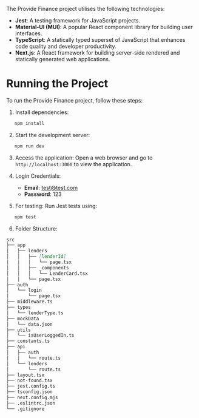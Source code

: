 The Provide Finance project utilises the following technologies:

- **Jest**: A testing framework for JavaScript projects.
- **Material-UI (MUI)**: A popular React component library for building user interfaces.
- **TypeScript**: A statically typed superset of JavaScript that enhances code quality and developer productivity.
- **Next.js**: A React framework for building server-side rendered and statically generated web applications.

# Running the Project

To run the Provide Finance project, follow these steps:

1. Install dependencies:
```bash
   npm install
```
2. Start the development server:
```bash
   npm run dev
```
3. Access the application:
   Open a web browser and go to `http://localhost:3000` to view the application.
   
4. Login Credentials:
   - **Email**: test@test.com
   - **Password**: 123

5. For testing:
   Run Jest tests using:
```bash
   npm test
```
6. Folder Structure:
```md
src
├── app
│   ├── lenders
│   │   ├── [lenderId]
│   │   │   └── page.tsx
│   │   ├── _components
│   │   │   └── LenderCard.tsx
│   │   └── page.tsx
├── auth
│   └── login
│       └── page.tsx
├── middleware.ts
├── types
│   └── lenderType.ts
├── mockData
│   └── data.json
├── utils
│   └── isUserLoggedIn.ts
├── constants.ts
├── api
│   ├── auth
│   │   └── route.ts
│   └── lenders
│       └── route.ts
├── layout.tsx
├── not-found.tsx
├── jest.config.ts
├── tsconfig.json
├── next.config.mjs
├── .eslintrc.json
└── .gitignore
```